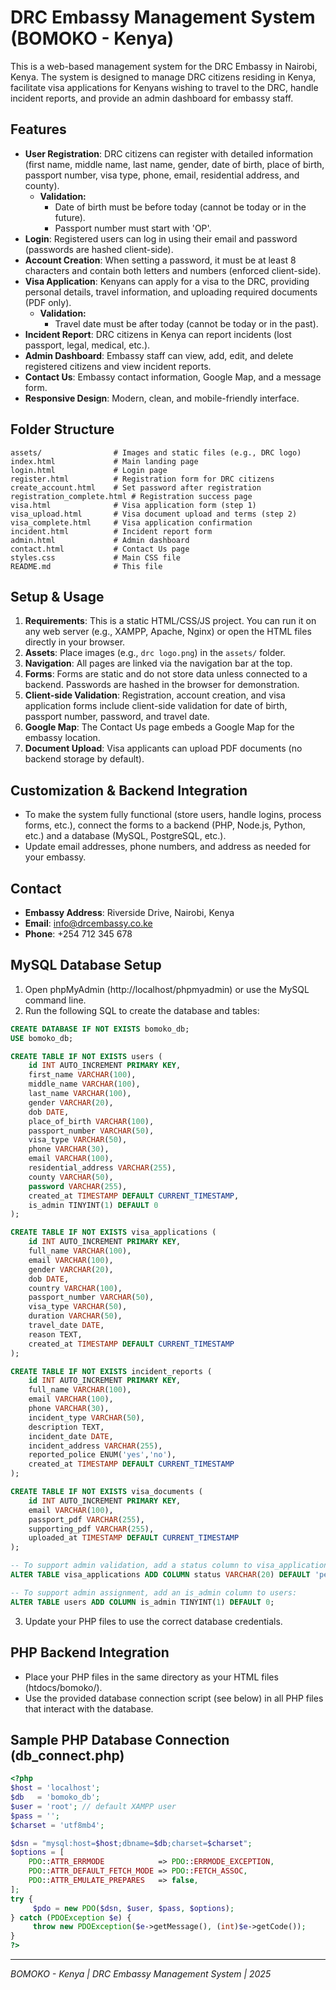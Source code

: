 # DRC Embassy Management System (BOMOKO - Kenya)

This is a web-based management system for the DRC Embassy in Nairobi, Kenya. The system is designed to manage DRC citizens residing in Kenya, facilitate visa applications for Kenyans wishing to travel to the DRC, handle incident reports, and provide an admin dashboard for embassy staff.

## Features

- **User Registration**: DRC citizens can register with detailed information (first name, middle name, last name, gender, date of birth, place of birth, passport number, visa type, phone, email, residential address, and county).
    - **Validation:**
        - Date of birth must be before today (cannot be today or in the future).
        - Passport number must start with 'OP'.
- **Login**: Registered users can log in using their email and password (passwords are hashed client-side).
- **Account Creation**: When setting a password, it must be at least 8 characters and contain both letters and numbers (enforced client-side).
- **Visa Application**: Kenyans can apply for a visa to the DRC, providing personal details, travel information, and uploading required documents (PDF only).
    - **Validation:**
        - Travel date must be after today (cannot be today or in the past).
- **Incident Report**: DRC citizens in Kenya can report incidents (lost passport, legal, medical, etc.).
- **Admin Dashboard**: Embassy staff can view, add, edit, and delete registered citizens and view incident reports.
- **Contact Us**: Embassy contact information, Google Map, and a message form.
- **Responsive Design**: Modern, clean, and mobile-friendly interface.

## Folder Structure

```
assets/                # Images and static files (e.g., DRC logo)
index.html             # Main landing page
login.html             # Login page
register.html          # Registration form for DRC citizens
create_account.html    # Set password after registration
registration_complete.html # Registration success page
visa.html              # Visa application form (step 1)
visa_upload.html       # Visa document upload and terms (step 2)
visa_complete.html     # Visa application confirmation
incident.html          # Incident report form
admin.html             # Admin dashboard
contact.html           # Contact Us page
styles.css             # Main CSS file
README.md              # This file
```

## Setup & Usage

1. **Requirements**: This is a static HTML/CSS/JS project. You can run it on any web server (e.g., XAMPP, Apache, Nginx) or open the HTML files directly in your browser.
2. **Assets**: Place images (e.g., `drc logo.png`) in the `assets/` folder.
3. **Navigation**: All pages are linked via the navigation bar at the top.
4. **Forms**: Forms are static and do not store data unless connected to a backend. Passwords are hashed in the browser for demonstration.
5. **Client-side Validation**: Registration, account creation, and visa application forms include client-side validation for date of birth, passport number, password, and travel date.
6. **Google Map**: The Contact Us page embeds a Google Map for the embassy location.
7. **Document Upload**: Visa applicants can upload PDF documents (no backend storage by default).

## Customization & Backend Integration
- To make the system fully functional (store users, handle logins, process forms, etc.), connect the forms to a backend (PHP, Node.js, Python, etc.) and a database (MySQL, PostgreSQL, etc.).
- Update email addresses, phone numbers, and address as needed for your embassy.

## Contact
- **Embassy Address**: Riverside Drive, Nairobi, Kenya
- **Email**: info@drcembassy.co.ke
- **Phone**: +254 712 345 678

## MySQL Database Setup

1. Open phpMyAdmin (http://localhost/phpmyadmin) or use the MySQL command line.
2. Run the following SQL to create the database and tables:

```sql
CREATE DATABASE IF NOT EXISTS bomoko_db;
USE bomoko_db;

CREATE TABLE IF NOT EXISTS users (
    id INT AUTO_INCREMENT PRIMARY KEY,
    first_name VARCHAR(100),
    middle_name VARCHAR(100),
    last_name VARCHAR(100),
    gender VARCHAR(20),
    dob DATE,
    place_of_birth VARCHAR(100),
    passport_number VARCHAR(50),
    visa_type VARCHAR(50),
    phone VARCHAR(30),
    email VARCHAR(100),
    residential_address VARCHAR(255),
    county VARCHAR(50),
    password VARCHAR(255),
    created_at TIMESTAMP DEFAULT CURRENT_TIMESTAMP,
    is_admin TINYINT(1) DEFAULT 0
);

CREATE TABLE IF NOT EXISTS visa_applications (
    id INT AUTO_INCREMENT PRIMARY KEY,
    full_name VARCHAR(100),
    email VARCHAR(100),
    gender VARCHAR(20),
    dob DATE,
    country VARCHAR(100),
    passport_number VARCHAR(50),
    visa_type VARCHAR(50),
    duration VARCHAR(50),
    travel_date DATE,
    reason TEXT,
    created_at TIMESTAMP DEFAULT CURRENT_TIMESTAMP
);

CREATE TABLE IF NOT EXISTS incident_reports (
    id INT AUTO_INCREMENT PRIMARY KEY,
    full_name VARCHAR(100),
    email VARCHAR(100),
    phone VARCHAR(30),
    incident_type VARCHAR(50),
    description TEXT,
    incident_date DATE,
    incident_address VARCHAR(255),
    reported_police ENUM('yes','no'),
    created_at TIMESTAMP DEFAULT CURRENT_TIMESTAMP
);

CREATE TABLE IF NOT EXISTS visa_documents (
    id INT AUTO_INCREMENT PRIMARY KEY,
    email VARCHAR(100),
    passport_pdf VARCHAR(255),
    supporting_pdf VARCHAR(255),
    uploaded_at TIMESTAMP DEFAULT CURRENT_TIMESTAMP
);

-- To support admin validation, add a status column to visa_applications:
ALTER TABLE visa_applications ADD COLUMN status VARCHAR(20) DEFAULT 'pending';

-- To support admin assignment, add an is_admin column to users:
ALTER TABLE users ADD COLUMN is_admin TINYINT(1) DEFAULT 0;
```

3. Update your PHP files to use the correct database credentials.

## PHP Backend Integration
- Place your PHP files in the same directory as your HTML files (htdocs/bomoko/).
- Use the provided database connection script (see below) in all PHP files that interact with the database.

## Sample PHP Database Connection (db_connect.php)

```php
<?php
$host = 'localhost';
$db   = 'bomoko_db';
$user = 'root'; // default XAMPP user
$pass = '';
$charset = 'utf8mb4';

$dsn = "mysql:host=$host;dbname=$db;charset=$charset";
$options = [
    PDO::ATTR_ERRMODE            => PDO::ERRMODE_EXCEPTION,
    PDO::ATTR_DEFAULT_FETCH_MODE => PDO::FETCH_ASSOC,
    PDO::ATTR_EMULATE_PREPARES   => false,
];
try {
     $pdo = new PDO($dsn, $user, $pass, $options);
} catch (PDOException $e) {
     throw new PDOException($e->getMessage(), (int)$e->getCode());
}
?>
```

---

*BOMOKO - Kenya | DRC Embassy Management System | 2025* 